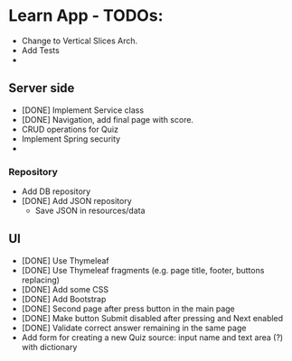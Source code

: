 # Learn App - TODOs:

* Change to Vertical Slices Arch.
* Add Tests
* 
## Server side

* [DONE] Implement Service class
* [DONE] Navigation, add final page with score.
* CRUD operations for Quiz
* Implement Spring security
* 

### Repository

* Add DB repository
* [DONE] Add JSON repository 
  * Save JSON in resources/data

## UI

* [DONE] Use Thymeleaf
* [DONE] Use Thymeleaf fragments (e.g. page title, footer, buttons replacing)
* [DONE] Add some CSS 
* [DONE] Add Bootstrap
* [DONE] Second page after press button in the main page
* [DONE] Make button Submit disabled after pressing and Next enabled
* [DONE] Validate correct answer remaining in the same page
* Add form for creating a new Quiz source: input name and text area (?) with dictionary


